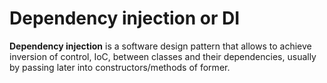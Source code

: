 # Dependency injection or DI

**Dependency injection** is a software design pattern that allows to achieve inversion of control, IoC, between classes and their dependencies, usually by passing later into constructors/methods of former.
